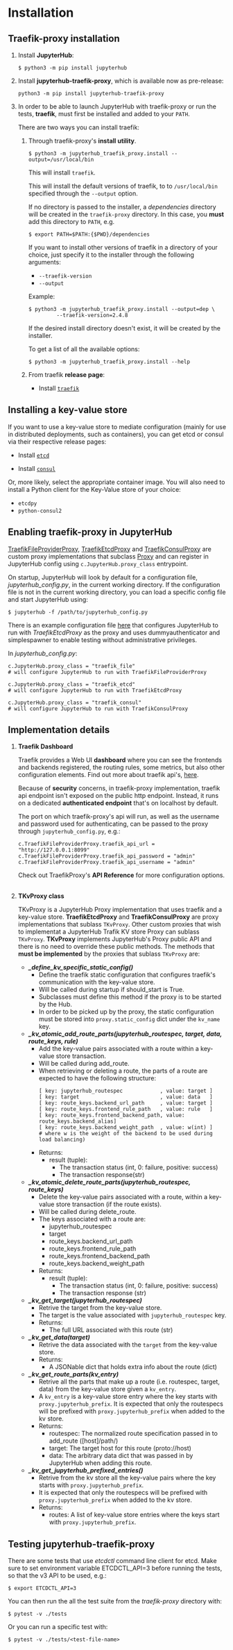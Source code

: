 # Installation

## Traefik-proxy installation

1. Install **JupyterHub**:

   ```
   $ python3 -m pip install jupyterhub
   ```

2. Install **jupyterhub-traefik-proxy**, which is available now as pre-release:

   ```
   python3 -m pip install jupyterhub-traefik-proxy
   ```

3. In order to be able to launch JupyterHub with traefik-proxy or run the tests, **traefik**, must first be installed and added to your `PATH`.

   There are two ways you can install traefik:

   1. Through traefik-proxy's **install utility**.

      ```
      $ python3 -m jupyterhub_traefik_proxy.install --output=/usr/local/bin
      ```

      This will install `traefik`.

      This will install the default versions of traefik, to to `/usr/local/bin` specified through the `--output` option.

      If no directory is passed to the installer, a _dependencies_ directory will be created in the `traefik-proxy` directory. In this case, you **must** add this directory to `PATH`, e.g.

      ```
      $ export PATH=$PATH:{$PWD}/dependencies
      ```

      If you want to install other versions of traefik in a directory of your choice, just specify it to the installer through the following arguments:

      - `--traefik-version`
      - `--output`

      Example:

      ```
      $ python3 -m jupyterhub_traefik_proxy.install --output=dep \
               --traefik-version=2.4.8
      ```

      If the desired install directory doesn't exist, it will be created by the installer.

      To get a list of all the available options:

      ```
      $ python3 -m jupyterhub_traefik_proxy.install --help
      ```

   2. From traefik **release page**:
      - Install [`traefik`](https://traefik.io/#easy-to-install)

## Installing a key-value store

If you want to use a key-value store to mediate configuration
(mainly for use in distributed deployments, such as containers),
you can get etcd or consul via their respective release pages:

- Install [`etcd`](https://github.com/etcd-io/etcd/releases)

- Install [`consul`](https://github.com/hashicorp/consul/releases)

Or, more likely, select the appropriate container image.
You will also need to install a Python client for the Key-Value store of your choice:

- `etcdpy`
- `python-consul2`

## Enabling traefik-proxy in JupyterHub

[TraefikFileProviderProxy](https://github.com/jupyterhub/traefik-proxy/blob/HEAD/jupyterhub_traefik_proxy/fileprovider.py), [TraefikEtcdProxy](https://github.com/jupyterhub/traefik-proxy/blob/HEAD/jupyterhub_traefik_proxy/etcd.py) and [TraefikConsulProxy](https://github.com/jupyterhub/traefik-proxy/blob/HEAD/jupyterhub_traefik_proxy/consul.py) are custom proxy implementations that subclass [Proxy](https://github.com/jupyterhub/jupyterhub/blob/HEAD/jupyterhub/proxy.py) and can register in JupyterHub config using `c.JupyterHub.proxy_class` entrypoint.

On startup, JupyterHub will look by default for a configuration file, _jupyterhub_config.py_, in the current working directory. If the configuration file is not in the current working directory,
you can load a specific config file and start JupyterHub using:

```
$ jupyterhub -f /path/to/jupyterhub_config.py
```

There is an example configuration file [here](https://github.com/jupyterhub/traefik-proxy/blob/HEAD/examples/jupyterhub_config.py) that configures JupyterHub to run with _TraefikEtcdProxy_ as the proxy and uses dummyauthenticator and simplespawner to enable testing without administrative privileges.

In _jupyterhub_config.py_:

```
c.JupyterHub.proxy_class = "traefik_file"
# will configure JupyterHub to run with TraefikFileProviderProxy
```

```
c.JupyterHub.proxy_class = "traefik_etcd"
# will configure JupyterHub to run with TraefikEtcdProxy

```

```
c.JupyterHub.proxy_class = "traefik_consul"
# will configure JupyterHub to run with TraefikConsulProxy

```

## Implementation details

1. **Traefik Dashboard**

   Traefik provides a Web UI **dashboard** where you can see the frontends and backends registered, the routing rules, some metrics, but also other configuration elements. Find out more about traefik api's, [here](https://docs.traefik.io/configuration/api/#security).

   Because of **security** concerns, in traefik-proxy implementation, traefik api endpoint isn't exposed on the public http endpoint. Instead, it runs on a dedicated **authenticated endpoint** that's on localhost by default.

   The port on which traefik-proxy's api will run, as well as the username and password used for authenticating, can be passed to the proxy through `jupyterhub_config.py`, e.g.:

   ```
   c.TraefikFileProviderProxy.traefik_api_url = "http://127.0.0.1:8099"
   c.TraefikFileProviderProxy.traefik_api_password = "admin"
   c.TraefikFileProviderProxy.traefik_api_username = "admin"
   ```

   Check out TraefikProxy's **API Reference** for more configuration options.
   <br/><br/>

2. **TKvProxy class**

   TKvProxy is a JupyterHub Proxy implementation that uses traefik and a key-value store.
   **TraefikEtcdProxy** and **TraefikConsulProxy** are proxy implementations that sublass `TKvProxy`.
   Other custom proxies that wish to implementat a JupyterHub Trafik KV store Proxy can sublass `TKvProxy`.
   **TKvProxy** implements JupyterHub's Proxy public API and there is no need to override these public methods.
   The methods that **must be implemented** by the proxies that sublass `TKvProxy` are:

   - **_\_define_kv_specific_static_config()_**
     - Define the traefik static configuration that configures
       traefik's communication with the key-value store.
     - Will be called during startup if should_start is True.
     - Subclasses must define this method if the proxy is to be started by the Hub.
     - In order to be picked up by the proxy, the static configuration
       must be stored into `proxy.static_config` dict under the `kv_name` key.
   - **_\_kv_atomic_add_route_parts(jupyterhub_routespec, target, data, route_keys, rule)_**
     - Add the key-value pairs associated with a route within a key-value store transaction.
     - Will be called during add_route.
     - When retrieving or deleting a route, the parts of a route are expected to have the following structure:
       ```
       [ key: jupyterhub_routespec            , value: target ]
       [ key: target                          , value: data   ]
       [ key: route_keys.backend_url_path     , value: target ]
       [ key: route_keys.frontend_rule_path   , value: rule   ]
       [ key: route_keys.frontend_backend_path, value: route_keys.backend_alias]
       [ key: route_keys.backend_weight_path  , value: w(int) ]
       # where w is the weight of the backend to be used during load balancing)
       ```
     - Returns:
       - result (tuple):
         - The transaction status (int, 0: failure, positive: success)
         - The transaction response(str)
   - **_\_kv_atomic_delete_route_parts(jupyterhub_routespec, route_keys)_**
     - Delete the key-value pairs associated with a route, within a key-value store transaction (if the route exists).
     - Will be called during delete_route.
     - The keys associated with a route are:
       - jupyterhub_routespec
       - target
       - route_keys.backend_url_path
       - route_keys.frontend_rule_path
       - route_keys.frontend_backend_path
       - route_keys.backend_weight_path
     - Returns:
       - result (tuple):
         - The transaction status (int, 0: failure, positive: success)
         - The transaction response (str)
   - **_\_kv_get_target(jupyterhub_routespec)_**
     - Retrive the target from the key-value store.
     - The target is the value associated with `jupyterhub_routespec` key.
     - Returns:
       - The full URL associated with this route (str)
   - **_\_kv_get_data(target)_**
     - Retrive the data associated with the `target` from the key-value store.
     - Returns:
       - A JSONable dict that holds extra info about the route (dict)
   - **_\_kv_get_route_parts(kv_entry)_**
     - Retrive all the parts that make up a route (i.e. routespec, target, data) from the key-value store given a `kv_entry`.
     - A `kv_entry` is a key-value store entry where the key starts with `proxy.jupyterhub_prefix`. It is expected that only the routespecs
       will be prefixed with `proxy.jupyterhub_prefix` when added to the kv store.
     - Returns:
       - routespec: The normalized route specification passed in to add_route ([host]/path/)
       - target: The target host for this route (proto://host)
       - data: The arbitrary data dict that was passed in by JupyterHub when adding this route.
   - **_\_kv_get_jupyterhub_prefixed_entries()_**
     - Retrive from the kv store all the key-value pairs where the key starts with `proxy.jupyterhub_prefix`.
     - It is expected that only the routespecs will be prefixed with `proxy.jupyterhub_prefix` when added to the kv store.
     - Returns:
       - routes: A list of key-value store entries where the keys start with `proxy.jupyterhub_prefix`.

## Testing jupyterhub-traefik-proxy

There are some tests that use _etcdctl_ command line client for etcd.
Make sure to set environment variable ETCDCTL_API=3 before running the tests, so that the v3 API to be used, e.g.:

```
$ export ETCDCTL_API=3
```

You can then run the all the test suite from the _traefik-proxy_ directory with:

```
$ pytest -v ./tests
```

Or you can run a specific test with:

```
$ pytest -v ./tests/<test-file-name>
```
